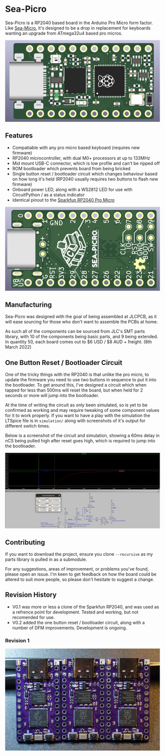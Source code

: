 # Sea-Picro

Sea-Picro is a RP2040 based board in the Arduino Pro Micro form factor. Like [Sea-Micro](https://github.com/joshajohnson/sea-micro#sea-micro), it's designed to be a drop in replacement for keyboards wanting an upgrade from ATmega32u4 based pro micros.

![top of pcb render](documentation/sea-picro-render-front.png)

## Features
- Compatiable with any pro micro based keyboard (requires new firmware)
- RP2040 microcontroller, with dual M0+ processors at up to 133MHz
- Mid mount USB-C connector, which is low profile and can't be ripped off
- ROM bootloader which prevents board from being bricked
- Single button reset / bootloader circuit which changes behaviour based on how long it's held (RP2040 usually requires two buttons to flash new firmware)
- Onboard power LED, along with a WS2812 LED for use with CircuitPython / as a status indicator
- Identical pinout to the [Sparkfun RP2040 Pro Micro](https://www.sparkfun.com/products/18288)

![bottom of pcb render](documentation/sea-picro-render-back.png)

## Manufacturing
Sea-Picro was designed with the goal of being assembled at JLCPCB, as it will ease sourcing for those who don't want to assemble the PCBs at home.

As such all of the components can be sourced from JLC's SMT parts library, with 10 of the components being basic parts, and 9 being extended. In quantity 50, each board comes out to $6 USD / $8 AUD + freight. (8th March 2022)

## One Button Reset / Bootloader Circuit

One of the tricky things with the RP2040 is that unlike the pro micro, to update the firmware you need to use two buttons in sequence to put it into the bootloader. To get around this, I've designed a circuit which when tapped for less than 500ms will reset the board, but when held for 2 seconds or more will jump into the bootloader. 

At the time of writing the circuit as only been simulated, so is yet to be confirmed as working and may require tweaking of some component values for it to work properly. If you want to have a play with the simulation the LTSpice file is in `simulation/` along with screenshots of it's output for different switch times. 

Below is a screenshot of the circuit and simulation, showing a 60ms delay in nCS being pulled high after reset goes high, which is required to jump into the bootloader.

![ltspice simulation of delayed nCS circuit](simulation/hold-close-up.png)

## Contributing

If you want to download the project, ensure you clone `--recursive` as my parts library is pulled in as a submodule.

For any suggestions, areas of improvement, or problems you've found, please open an issue. I'm keen to get feedback on how the board could be altered to suit more people, so please don't hesitate to suggest a change.

## Revision History
- V0.1 was more or less a clone of the Sparkfun RP2040, and was used as a refrence point for development. Tested and working, but not recomended for use.
- V0.2 added the one button reset / bootloader circuit, along with a number of DFM improvements. Development is ongoing.

### Revision 1 

![image of assembled v0.1 sea-picro](documentation/v01-sea-picro.JPG)
